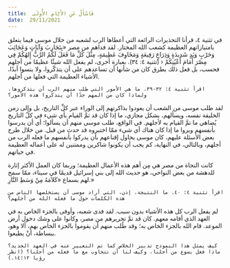 ```yaml
---
title:  فَاسْأَلْ عَنِ الأَيَّامِ الأُولَى
date:  29/11/2021
---
```


في تثنية ٤، قرأنا التحذيرات الرائعة التي أعطاها الرب لشعبه من خلال موسى فيما يتعلق بامتيازاتهم العظيمة كشعب الله المختار. لقد فداهم من مصر «بِتَجَارِبَ وَآيَاتٍ وَعَجَائِبَ وَحَرْبٍ وَيَدٍ شَدِيدَةٍ وَذِرَاعٍ رَفِيعَةٍ وَمَخَاوِفَ عَظِيمَةٍ، مِثْلَ كُلِّ مَا فَعَلَ لَكُمُ الرَّبُّ إِلهُكُمْ فِي مِصْرَ أَمَامَ أَعْيُنِكُمْ ‹ (تثنية ٤: ٣٤). بعبارة أخرى، لم يفعل الله شيئًا عظيمًا من أجلهم فحسب، بل فعل ذلك بطرق كان من شأنها أن تساعدهم على أن يتذكّروا، ولا ينسوا أبدًا، الأشياء العظيمة التي فعلها من أجلهم.

`اقرأ تثنية ٤: ٣٢-٣٩. ما هي الأمور التي طلب منهم الرب أن يتذكروها، ولماذا كان من المهم جدًا أن يتذكروا هذه الأمور؟`

لقد طلب موسى من الشعب أن يعودوا بذاكرتهم إلى الوراء عبر كلِّ التاريخ، بل وإلى زمن الخليقة نفسه، ويسألهم، بشكل مجازي، ما إذا كان قد تمَّ القيام بأي شيء في كلّ التاريخ يُضاهي ما تمَّ القيام به لأجلهم. في الواقع، طلب موسى منهم أن يسألوا؛ أي أن يدرسوا بأنفسهم ويروا ما إذا كان هناك أي شيء ممّا اختبروه قد حدث من قبل. من خلال طرح بعض الأسئلة عليهم، كان موسى يحاول إقناعهم بأن يدركوا بأنفسهم ما فعله الرب من أجلهم، وبالتالي، في النهاية، كم يجب أن يكونوا شاكرين وممتنين له على أعماله العظيمة في حياتهم.

كانت النجاة من مصر هي مِن أهم هذه الأعمال العظيمة؛ وربما كان العمل الأكثر إثارة للدهشة من بعض النواحي، هو حديث الله إلى بني إسرائيل قديمًا في سيناء، ممّا سمح لهم بسماع «كَلاَمَهُ مِنْ وَسَطِ النَّارِ.»

`اقرأ تثنية ٤: ٤٠. ما النتيجة، إذن، التي أراد موسى أن يستخلصها الناس من هذه الكلمات حول ما فعله الله من أجلهم؟`

لم يفعل الرب كل هذه الأشياء بدون سبب. لقد فدى شعبه، وأوفى بالجزء الخاص به في العهد الذي أقامه معهم. كان قد تمَّ تحريرهم من مصر، وكانوا على وشك دخول أرض الموعد. قام الله بالجزء الخاص به؛ وقد طُلب منهم أن يقوموا بالجزء الخاص بهم، ألا وهو، ببساطة، أنْ يطيعوا.

`كيف يمثل هذا النموذج تدبير الخلاص كما تم التعبير عنه في العهد الجديد؟ ماذا فعل يسوع من أجلنا، وكيف لنا أن نتجاوب مع ما فعله من أجلنا؟ (انظر رؤيا ١٤:١٢.)`
